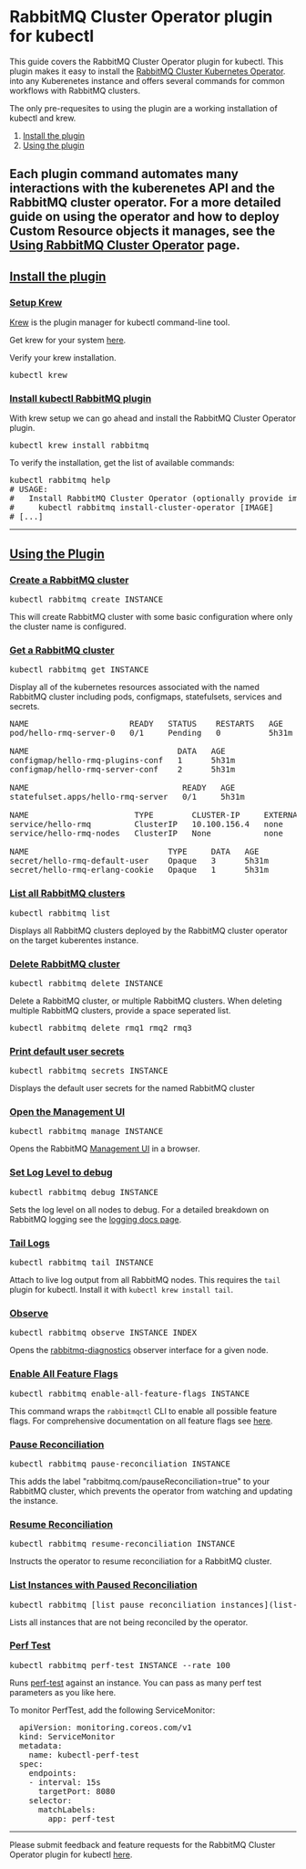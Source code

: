# RabbitMQ Cluster Operator plugin for kubectl

This guide covers the RabbitMQ Cluster Operator plugin for kubectl.
This plugin makes it easy to install the [RabbitMQ Cluster Kubernetes Operator](/kubernetes/operator/operator-overview.html).
into any Kuberenetes instance and offers several commands for common workflows with RabbitMQ clusters.

The only pre-requesites to using the plugin are a working installation of kubectl and krew.

1. [Install the plugin](#install)
2. [Using the plugin](#using)

Each plugin command automates many interactions with the kuberenetes API and the RabbitMQ cluster operator.
For a more detailed guide on using the operator and how to deploy Custom Resource objects it manages, see the
[Using RabbitMQ Cluster Operator](/kubernetes/operator/using-operator.html) page.
---
## <a id='install' class='anchor' href='#install'>Install the plugin</a>

### <a id='krew' class='anchor' href='#krew'>Setup Krew</a>

[Krew](https://krew.sigs.k8s.io/docs/user-guide/setup/install/) is the plugin manager for kubectl command-line tool. 

Get krew for your system [here](https://krew.sigs.k8s.io/docs/user-guide/setup/install/).

Verify your krew installation.

<pre class="lang-bash">
kubectl krew
</pre>

### <a id='install-plugin' class='anchor' href='#install-plugin'>Install kubectl RabbitMQ plugin</a>

With krew setup we can go ahead and install the RabbitMQ Cluster Operator plugin.

<pre class="lang-bash">
kubectl krew install rabbitmq
</pre>

To verify the installation, get the list of available commands:

<pre class="lang-bash">
kubectl rabbitmq help
# USAGE:
#   Install RabbitMQ Cluster Operator (optionally provide image to use a relocated image or a specific version)
#     kubectl rabbitmq install-cluster-operator [IMAGE]
# [...]
</pre>

---
## <a id='using' class='anchor' href='#using'>Using the Plugin</a>

### <a id='create-rmq' class='anchor' href='#create-rmq'>Create a RabbitMQ cluster</a>

<pre class="lang-bash">
kubectl rabbitmq create INSTANCE
</pre>

This will create RabbitMQ cluster with some basic configuration where only the cluster name is configured.

### <a id='get-rmq' class='anchor' href='#get-rmq'>Get a RabbitMQ cluster</a>

<pre class="lang-bash">
kubectl rabbitmq get INSTANCE
</pre>

Display all of the kubernetes resources associated with the named RabbitMQ cluster including
pods, configmaps, statefulsets, services and secrets.

<pre class="lang-bash">
NAME                     READY   STATUS    RESTARTS   AGE
pod/hello-rmq-server-0   0/1     Pending   0          5h31m

NAME                               DATA   AGE
configmap/hello-rmq-plugins-conf   1      5h31m
configmap/hello-rmq-server-conf    2      5h31m

NAME                                READY   AGE
statefulset.apps/hello-rmq-server   0/1     5h31m

NAME                      TYPE        CLUSTER-IP     EXTERNAL-IP   PORT(S)              AGE
service/hello-rmq         ClusterIP   10.100.156.4   none        5672/TCP,15672/TCP   5h31m
service/hello-rmq-nodes   ClusterIP   None           none        4369/TCP,25672/TCP   5h31m

NAME                             TYPE     DATA   AGE
secret/hello-rmq-default-user    Opaque   3      5h31m
secret/hello-rmq-erlang-cookie   Opaque   1      5h31m
</pre>

### <a id='list-rmq' class='anchor' href='#list-rmq'>List all RabbitMQ clusters</a>

<pre class="lang-bash">
kubectl rabbitmq list
</pre>

Displays all RabbitMQ clusters deployed by the RabbitMQ cluster operator on the target kuberentes instance.

### <a id='delete-rmq' class='anchor' href='#delete-plugin'>Delete RabbitMQ cluster</a>

<pre class="lang-bash">
kubectl rabbitmq delete INSTANCE
</pre>

Delete a RabbitMQ cluster, or multiple RabbitMQ clusters. When deleting multiple RabbitMQ clusters, provide a space
seperated list.

<pre class="lang-bash">
kubectl rabbitmq delete rmq1 rmq2 rmq3
</pre>

### <a id='secrets' class='anchor' href='#secrets'>Print default user secrets</a>

<pre class="lang-bash">
kubectl rabbitmq secrets INSTANCE
</pre>

Displays the default user secrets for the named RabbitMQ cluster

### <a id='manage' class='anchor' href='#manage'>Open the Management UI</a>

<pre class="lang-bash">
kubectl rabbitmq manage INSTANCE
</pre>

Opens the RabbitMQ [Management UI](/management.html) in a browser.

### <a id='debug' class='anchor' href='#debug'>Set Log Level to debug</a>

<pre class="lang-bash">
kubectl rabbitmq debug INSTANCE
</pre>

Sets the log level on all nodes to debug. For a detailed breakdown on RabbitMQ logging
see the [logging docs page](/logging.html).

### <a id='tail' class='anchor' href='#tail'>Tail Logs</a>

<pre class="lang-bash">
kubectl rabbitmq tail INSTANCE
</pre>

Attach to live log output from all RabbitMQ nodes. This requires the `tail` plugin for kubectl.
Install it with `kubectl krew install tail`.

### <a id='observe' class='anchor' href='#observe'>Observe</a>

<pre class="lang-bash">
kubectl rabbitmq observe INSTANCE INDEX
</pre>

Opens the [rabbitmq-diagnostics](/rabbitmq-diagnostics.8.html) observer interface for a given node.

### <a id='feature-flags' class='anchor' href='#feature-flags'>Enable All Feature Flags</a>

<pre class="lang-bash">
kubectl rabbitmq enable-all-feature-flags INSTANCE 
</pre>

This command wraps the `rabbitmqctl` CLI to enable all possible feature flags.
For comprehensive documentation on all feature flags see [here](/feature-flags.html).

### <a id='pause-reconciliation' class='anchor' href='#pause-reconciliation'>Pause Reconciliation</a>

<pre class="lang-bash">
kubectl rabbitmq pause-reconciliation INSTANCE 
</pre>

This adds the label "rabbitmq.com/pauseReconciliation=true" to your RabbitMQ cluster, which prevents the operator from
watching and updating the instance.

### <a id='resume-reconciliation' class='anchor' href='#resume-reconciliation'>Resume Reconciliation</a>

<pre class="lang-bash">
kubectl rabbitmq resume-reconciliation INSTANCE 
</pre>

Instructs the operator to resume reconciliation for a RabbitMQ cluster.

### <a id='list-pause-reconciliation-instances' class='anchor' href='#list-pause-reconciliation-instances'>List Instances with Paused Reconciliation</a>

<pre class="lang-bash">
kubectl rabbitmq [list pause reconciliation instances](list-pause-reconciliation-instances) INSTANCE
</pre>

Lists all instances that are not being reconciled by the operator.


### <a id='perf-test' class='anchor' href='#perf-test'>Perf Test</a>

<pre class="lang-bash">
kubectl rabbitmq perf-test INSTANCE --rate 100
</pre>

Runs [perf-test](https://rabbitmq.github.io/rabbitmq-perf-test/stable/htmlsingle/) against an instance. You can pass as many perf test parameters as you like here.

To monitor PerfTest, add the following ServiceMonitor:
<pre class="lang-yaml">
  apiVersion: monitoring.coreos.com/v1
  kind: ServiceMonitor
  metadata:
    name: kubectl-perf-test
  spec:
    endpoints:
    - interval: 15s
      targetPort: 8080
    selector:
      matchLabels:
        app: perf-test
</pre>

---
Please submit feedback and feature requests for the RabbitMQ Cluster Operator plugin for kubectl [here](https://github.com/rabbitmq/cluster-operator).
